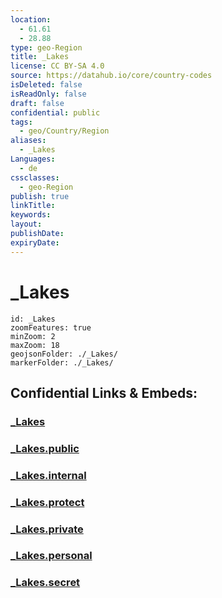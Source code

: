 ```yaml
---
location:
  - 61.61
  - 28.88
type: geo-Region
title: _Lakes
license: CC BY-SA 4.0
source: https://datahub.io/core/country-codes
isDeleted: false
isReadOnly: false
draft: false
confidential: public
tags:
  - geo/Country/Region
aliases:
  - _Lakes
Languages:
  - de
cssclasses:
  - geo-Region
publish: true
linkTitle:
keywords:
layout:
publishDate:
expiryDate:
---
```


# _Lakes

```leaflet
id: _Lakes
zoomFeatures: true 
minZoom: 2 
maxZoom: 18
geojsonFolder: ./_Lakes/
markerFolder: ./_Lakes/
```


## Confidential Links & Embeds: 

### [_Lakes](/_Standards/Earth/Continent/Europe/Europe~North/Finland/Provinces~Finland/Eastern_Finland/counties~Eastern_Finland/Savonia~South/_Lakes.md) 

### [_Lakes.public](/_public/Earth/Continent/Europe/Europe~North/Finland/Provinces~Finland/Eastern_Finland/counties~Eastern_Finland/Savonia~South/_Lakes.public.md) 

### [_Lakes.internal](/_internal/Earth/Continent/Europe/Europe~North/Finland/Provinces~Finland/Eastern_Finland/counties~Eastern_Finland/Savonia~South/_Lakes.internal.md) 

### [_Lakes.protect](/_protect/Earth/Continent/Europe/Europe~North/Finland/Provinces~Finland/Eastern_Finland/counties~Eastern_Finland/Savonia~South/_Lakes.protect.md) 

### [_Lakes.private](/_private/Earth/Continent/Europe/Europe~North/Finland/Provinces~Finland/Eastern_Finland/counties~Eastern_Finland/Savonia~South/_Lakes.private.md) 

### [_Lakes.personal](/_personal/Earth/Continent/Europe/Europe~North/Finland/Provinces~Finland/Eastern_Finland/counties~Eastern_Finland/Savonia~South/_Lakes.personal.md) 

### [_Lakes.secret](/_secret/Earth/Continent/Europe/Europe~North/Finland/Provinces~Finland/Eastern_Finland/counties~Eastern_Finland/Savonia~South/_Lakes.secret.md)

